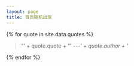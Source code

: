 ```yaml
---
layout: page
title: 首页随机出现
---
```


{% for quote in site.data.quotes %}
    <blockquote>&ldquo;' + quote.quote + '&rdquo;  <cite>---' + quote.author + '</cite>
    </blockquote>
{% endfor %}
